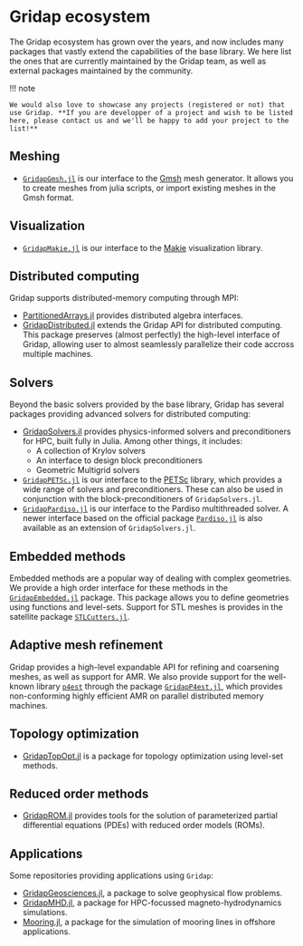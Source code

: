 
# Gridap ecosystem

The Gridap ecosystem has grown over the years, and now includes many packages that vastly extend the capabilities of the base library.
We here list the ones that are currently maintained by the Gridap team, as well as external packages maintained by the community.

!!! note

    We would also love to showcase any projects (registered or not) that use Gridap. **If you are developper of a project and wish to be listed here, please contact us and we'll be happy to add your project to the list!**

## Meshing

- [`GridapGmsh.jl`](https://github.com/gridap/GridapGmsh.jl) is our interface to the [Gmsh](https://gmsh.info/) mesh generator. It allows you to create meshes from julia scripts, or import existing meshes in the Gmsh format.

## Visualization

- [`GridapMakie.jl`](https://github.com/gridap/GridapMakie.jl) is our interface to the [Makie](https://makie.juliaplots.org/stable/) visualization library.

## Distributed computing

Gridap supports distributed-memory computing through MPI:

- [PartitionedArrays.jl](https://github.com/PartitionedArrays/PartitionedArrays.jl) provides distributed algebra interfaces.
- [GridapDistributed.jl](https://github.com/gridap/GridapDistributed.jl) extends the Gridap API for distributed computing. This package preserves (almost perfectly) the high-level interface of Gridap, allowing user to almost seamlessly parallelize their code accross multiple machines.

## Solvers

Beyond the basic solvers provided by the base library, Gridap has several packages providing advanced solvers for distributed computing:

- [GridapSolvers.jl](https://github.com/gridap/GridapSolvers.jl) provides physics-informed solvers and preconditioners for HPC, built fully in Julia. Among other things, it includes:
  - A collection of Krylov solvers
  - An interface to design block preconditioners
  - Geometric Multigrid solvers
- [`GridapPETSc.jl`](https://github.com/gridap/GridapPETSc.jl) is our interface to the [PETSc](https://petsc.org/release/) library, which provides a wide range of solvers and preconditioners. These can also be used in conjunction with the block-preconditioners of `GridapSolvers.jl`.
- [`GridapPardiso.jl`](https://github.com/gridap/GridapPardiso.jl) is our interface to the Pardiso multithreaded solver. A newer interface based on the official package [`Pardiso.jl`](https://github.com/JuliaSparse/Pardiso.jl) is also available as an extension of `GridapSolvers.jl`.

## Embedded methods

Embedded methods are a popular way of dealing with complex geometries. We provide a high order interface for these methods in the [`GridapEmbedded.jl`](https://github.com/gridap/GridapEmbedded.jl) package. This package allows you to define geometries using functions and level-sets. Support for STL meshes is provides in the satellite package [`STLCutters.jl`](https://github.com/gridap/STLCutters.jl).

## Adaptive mesh refinement

Gridap provides a high-level expandable API for refining and coarsening meshes, as well as support for AMR.
We also provide support for the well-known library [`p4est`](https://www.p4est.org/) through the package [`GridapP4est.jl`](https://github.com/gridap/GridapP4est.jl), which provides non-conforming highly efficient AMR on parallel distributed memory machines.

## Topology optimization

- [GridapTopOpt.jl](https://github.com/zjwegert/GridapTopOpt.jl) is a package for topology optimization using level-set methods.

## Reduced order methods

- [GridapROM.jl](https://github.com/gridap/GridapROMs.jl) provides tools for the solution of parameterized partial differential equations (PDEs) with reduced order models (ROMs).

## Applications

Some repositories providing applications using `Gridap`:

- [GridapGeosciences.jl](https://github.com/gridapapps/GridapGeosciences.jl), a package to solve geophysical flow problems.
- [GridapMHD.jl](https://github.com/gridapapps/GridapMHD.jl), a package for HPC-focussed magneto-hydrodynamics simulations.
- [Mooring.jl](https://github.com/CMOE-TUDelft/Mooring.jl), a package for the simulation of mooring lines in offshore applications.

